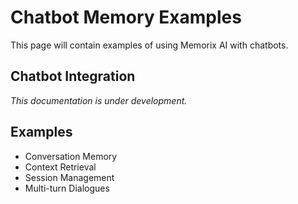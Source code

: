 # Chatbot Memory Examples

This page will contain examples of using Memorix AI with chatbots.

## Chatbot Integration

*This documentation is under development.*

## Examples

- Conversation Memory
- Context Retrieval
- Session Management
- Multi-turn Dialogues 